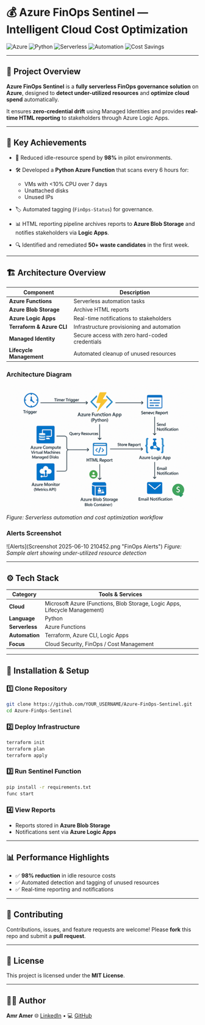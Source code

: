 # 💰 Azure FinOps Sentinel — Intelligent Cloud Cost Optimization

![Azure](https://img.shields.io/badge/Azure-Cloud-blue?logo=microsoftazure\&logoColor=white)
![Python](https://img.shields.io/badge/Python-DarkBlue?logo=python\&logoColor=white)
![Serverless](https://img.shields.io/badge/Serverless-Yes-lightgrey)
![Automation](https://img.shields.io/badge/Automation-Enabled-green)
![Cost Savings](https://img.shields.io/badge/Cost-Saving-98%25-yellowgreen)

---

## 🌟 Project Overview

**Azure FinOps Sentinel** is a **fully serverless FinOps governance solution** on **Azure**, designed to **detect under-utilized resources** and **optimize cloud spend** automatically.

It ensures **zero-credential drift** using Managed Identities and provides **real-time HTML reporting** to stakeholders through Azure Logic Apps.

---

## 🚀 Key Achievements

* 💸 Reduced idle-resource spend by **98%** in pilot environments.
* 🛠 Developed a **Python Azure Function** that scans every 6 hours for:

  * VMs with <10% CPU over 7 days
  * Unattached disks
  * Unused IPs
* 🏷 Automated tagging (`FinOps-Status`) for governance.
* 📊 HTML reporting pipeline archives reports to **Azure Blob Storage** and notifies stakeholders via **Logic Apps**.
* 🔍 Identified and remediated **50+ waste candidates** in the first week.

---

## 🏗️ Architecture Overview

| Component                 | Description                                    |
| ------------------------- | ---------------------------------------------- |
| **Azure Functions**       | Serverless automation tasks                    |
| **Azure Blob Storage**    | Archive HTML reports                           |
| **Azure Logic Apps**      | Real-time notifications to stakeholders        |
| **Terraform & Azure CLI** | Infrastructure provisioning and automation     |
| **Managed Identity**      | Secure access with zero hard-coded credentials |
| **Lifecycle Management**  | Automated cleanup of unused resources          |

### Architecture Diagram

![Workflow](bd681a09-3742-41d1-8cff-6ef3b302d898.png "Azure FinOps Workflow")
*Figure: Serverless automation and cost optimization workflow*

### Alerts Screenshot

!\[Alerts]\(Screenshot 2025-06-10 210452.png "FinOps Alerts")
*Figure: Sample alert showing under-utilized resource detection*

---

## ⚙️ Tech Stack

| Category       | Tools & Services                                                            |
| -------------- | --------------------------------------------------------------------------- |
| **Cloud**      | Microsoft Azure (Functions, Blob Storage, Logic Apps, Lifecycle Management) |
| **Language**   | Python                                                                      |
| **Serverless** | Azure Functions                                                             |
| **Automation** | Terraform, Azure CLI, Logic Apps                                            |
| **Focus**      | Cloud Security, FinOps / Cost Management                                    |

---

## 🔧 Installation & Setup

### 1️⃣ Clone Repository

```bash
git clone https://github.com/YOUR_USERNAME/Azure-FinOps-Sentinel.git
cd Azure-FinOps-Sentinel
```

### 2️⃣ Deploy Infrastructure

```bash
terraform init
terraform plan
terraform apply
```

### 3️⃣ Run Sentinel Function

```bash
pip install -r requirements.txt
func start
```

### 4️⃣ View Reports

* Reports stored in **Azure Blob Storage**
* Notifications sent via **Azure Logic Apps**

---

## 📊 Performance Highlights

* ✅ **98% reduction** in idle resource costs
* ✅ Automated detection and tagging of unused resources
* ✅ Real-time reporting and notifications

---

## 🤝 Contributing

Contributions, issues, and feature requests are welcome!
Please **fork** this repo and submit a **pull request**.

---

## 📜 License

This project is licensed under the **MIT License**.

---

## 👨‍💻 Author

**Amr Amer**
🌐 [LinkedIn](https://www.linkedin.com/in/amr-amer) • 💻 [GitHub](https://github.com/ammr102)
